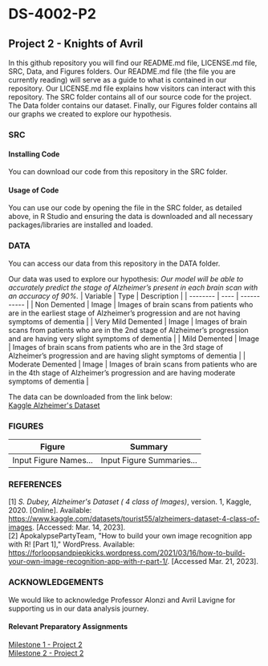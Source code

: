 # DS-4002-P2

## Project 2 - Knights of Avril
In this github repository you will find our README.md file, LICENSE.md file, SRC, Data, and Figures folders. Our README.md file (the file you are currently reading) will serve as a guide to what is contained in our repository. Our LICENSE.md file explains how visitors can interact with this repository. The SRC folder contains all of our source code for the project. The Data folder contains our dataset. Finally, our Figures folder contains all our graphs we created to explore our hypothesis.

### SRC
#### Installing Code
You can download our code from this repository in the SRC folder.

#### Usage of Code
You can use our code by opening the file in the SRC folder, as detailed above, in R Studio and ensuring the data is downloaded and all necessary packages/libraries are installed and loaded.

### DATA
You can access our data from this repository in the DATA folder.

Our data was used to explore our hypothesis: *Our model will be able to accurately predict the stage of Alzheimer’s present in each brain scan with an accuracy of 90%.*
| Variable | Type | Description |
| -------- | ---- | ----------- |
| Non Demented | Image | Images of brain scans from patients who are in the earliest stage of Alzheimer’s progression and are not having symptoms of dementia |
| Very Mild Demented | Image | Images of brain scans from patients who are in the 2nd stage of Alzheimer’s progression and are having very slight symptoms of dementia |
| Mild Demented | Image | Images of brain scans from patients who are in the 3rd stage of Alzheimer’s progression and are having slight symptoms of dementia |
| Moderate Demented | Image | Images of brain scans from patients who are in the 4th stage of Alzheimer’s progression and are having moderate symptoms of dementia |

The data can be downloaded from the link below:\
[Kaggle Alzheimer's Dataset](https://www.kaggle.com/datasets/tourist55/alzheimers-dataset-4-class-of-images)

### FIGURES
| Figure | Summary |
| ------ | ------- |
| Input Figure Names... | Input Figure Summaries... |


### REFERENCES
[1] *S. Dubey, Alzheimer's Dataset ( 4 class of Images)*, version. 1, Kaggle, 2020. [Online]. Available: https://www.kaggle.com/datasets/tourist55/alzheimers-dataset-4-class-of-images. [Accessed: Mar. 14, 2023].\
[2] ApokalypsePartyTeam, "How to build your own image recognition app with R! [Part 1]," WordPress. Available: https://forloopsandpiepkicks.wordpress.com/2021/03/16/how-to-build-your-own-image-recognition-app-with-r-part-1/. [Accessed Mar. 21, 2023].

### ACKNOWLEDGEMENTS
We would like to acknowledge Professor Alonzi and Avril Lavigne for supporting us in our data analysis journey.

#### Relevant Preparatory Assignments
[Milestone 1 - Project 2](https://docs.google.com/document/d/1mBjPhRm3jpO0wOZiAe-f3G6VocmsAj7WSa6iEhy5FYo/edit?usp=share_link)\
[Milestone 2 - Project 2](https://docs.google.com/document/d/197s1BXEq1p9CKcmx7dvmEoAfybXHKw-69AX0dhaeL1A/edit?usp=share_link)
